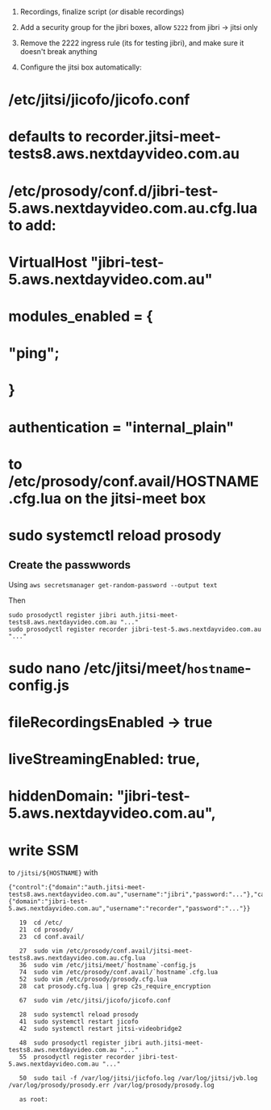 1. Recordings, finalize script (_or_ disable recordings)

2. Add a security group for the jibri boxes, allow `5222` from jibri -> jitsi only

3. Remove the 2222 ingress rule (its for testing jibri), and make sure it doesn't break anything

2. Configure the jitsi box automatically:

# /etc/jitsi/jicofo/jicofo.conf
# defaults to recorder.jitsi-meet-tests8.aws.nextdayvideo.com.au

# /etc/prosody/conf.d/jibri-test-5.aws.nextdayvideo.com.au.cfg.lua to add:

# VirtualHost "jibri-test-5.aws.nextdayvideo.com.au"
#   modules_enabled = {
#     "ping";
#   }
#   authentication = "internal_plain"

# to /etc/prosody/conf.avail/HOSTNAME.cfg.lua on the jitsi-meet box

# sudo systemctl reload prosody

## Create the passwwords

Using `aws secretsmanager get-random-password --output text`

Then 

```
sudo prosodyctl register jibri auth.jitsi-meet-tests8.aws.nextdayvideo.com.au "..."
sudo prosodyctl register recorder jibri-test-5.aws.nextdayvideo.com.au "..."
```

# sudo nano /etc/jitsi/meet/`hostname`-config.js
# fileRecordingsEnabled -> true
# liveStreamingEnabled: true,
# hiddenDomain: "jibri-test-5.aws.nextdayvideo.com.au",

# write SSM

to `/jitsi/${HOSTNAME}` with 

```
{"control":{"domain":"auth.jitsi-meet-tests8.aws.nextdayvideo.com.au","username":"jibri","password:"..."},"call":{"domain":"jibri-test-5.aws.nextdayvideo.com.au","username":"recorder","password":"..."}}
```



```
   19  cd /etc/
   21  cd prosody/
   23  cd conf.avail/

   27  sudo vim /etc/prosody/conf.avail/jitsi-meet-tests8.aws.nextdayvideo.com.au.cfg.lua
   36  sudo vim /etc/jitsi/meet/`hostname`-config.js
   74  sudo vim /etc/prosody/conf.avail/`hostname`.cfg.lua
   52  sudo vim /etc/prosody/prosody.cfg.lua 
   28  cat prosody.cfg.lua | grep c2s_require_encryption

   67  sudo vim /etc/jitsi/jicofo/jicofo.conf

   28  sudo systemctl reload prosody
   41  sudo systemctl restart jicofo
   42  sudo systemctl restart jitsi-videobridge2

   48  sudo prosodyctl register jibri auth.jitsi-meet-tests8.aws.nextdayvideo.com.au "..."
   55  prosodyctl register recorder jibri-test-5.aws.nextdayvideo.com.au "..."

   50  sudo tail -f /var/log/jitsi/jicfofo.log /var/log/jitsi/jvb.log /var/log/prosody/prosody.err /var/log/prosody/prosody.log

   as root:
```